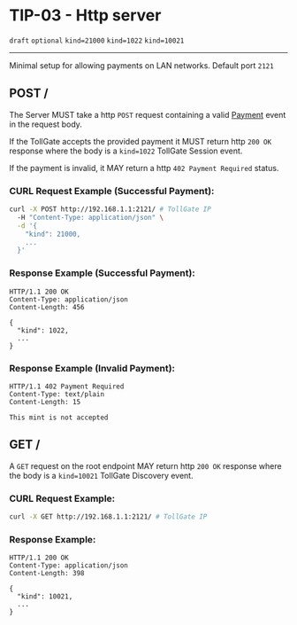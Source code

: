 # TIP-03 - Http server
`draft` `optional` `kind=21000` `kind=1022` `kind=10021`

---

Minimal setup for allowing payments on LAN networks. Default port `2121`

## POST /
The Server MUST take a http `POST` request containing a valid [Payment](#payment) event in the request body.

If the TollGate accepts the provided payment it MUST return http `200 OK` response where the body is a `kind=1022` TollGate Session event.

If the payment is invalid, it MAY return a http `402 Payment Required` status.

### CURL Request Example (Successful Payment):

```bash
curl -X POST http://192.168.1.1:2121/ # TollGate IP
  -H "Content-Type: application/json" \
  -d '{
    "kind": 21000,
    ...
  }'
```

### Response Example (Successful Payment):

```
HTTP/1.1 200 OK
Content-Type: application/json
Content-Length: 456

{
  "kind": 1022,
  ...
}
```

### Response Example (Invalid Payment):

```
HTTP/1.1 402 Payment Required
Content-Type: text/plain
Content-Length: 15

This mint is not accepted
```

## GET /
A `GET` request on the root endpoint MAY return http `200 OK` response where the  body is a `kind=10021` TollGate Discovery event.

### CURL Request Example:

```bash
curl -X GET http://192.168.1.1:2121/ # TollGate IP
```

### Response Example:

```
HTTP/1.1 200 OK
Content-Type: application/json
Content-Length: 398

{
  "kind": 10021,
  ...
}
```